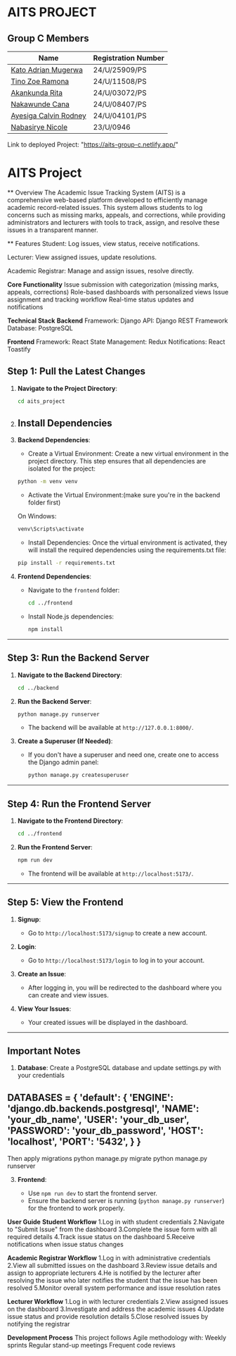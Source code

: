 # AITS PROJECT

## Group C Members

| Name                  | Registration Number |
|-----------------------|---------------------|
| [Kato Adrian Mugerwa](https://github.com/Wolfhaize)   | 24/U/25909/PS       |
| [Tino Zoe Ramona](https://github.com/Zoe691)       | 24/U/11508/PS       |
| [Akankunda Rita](https://github.com/RitaAkankunda)        | 24/U/03072/PS       |
| [Nakawunde Cana](https://github.com/khana-kaye)        | 24/U/08407/PS       |
| [Ayesiga Calvin Rodney](https://github.com/creeper-byte) | 24/U/04101/PS       |
| [Nabasirye Nicole](https://github.com/NicoleMariah186)      | 23/U/0946       |

Link to deployed Project: "https://aits-group-c.netlify.app/"


 # AITS Project
** Overview
The Academic Issue Tracking System (AITS) is a comprehensive web-based platform developed to efficiently manage academic record-related issues.
This system allows students to log concerns such as missing marks, appeals, and corrections, while providing administrators and lecturers with tools to track, assign, and resolve these issues in a transparent manner.

** Features
Student: Log issues, view status, receive notifications.

Lecturer: View assigned issues, update resolutions.

Academic Registrar: Manage and assign issues, resolve directly.

**Core Functionality**
Issue submission with categorization (missing marks, appeals, corrections)
Role-based dashboards with personalized views
Issue assignment and tracking workflow
Real-time status updates and notifications

**Technical Stack**
**Backend**
Framework: Django
API: Django REST Framework
Database: PostgreSQL

**Frontend**
Framework: React
State Management: Redux
Notifications: React Toastify

## Step 1: Pull the Latest Changes

1. **Navigate to the Project Directory**:

   ```bash
   cd aits_project
   ```

2. ## Install Dependencies

1. **Backend Dependencies**:
   - Create a Virtual Environment: Create a new virtual environment in the project directory. This step ensures that all dependencies are isolated for the project:

   ```bash
   python -m venv venv
   ```

   - Activate the Virtual Environment:(make sure you're in the backend folder first) 

   On Windows:

   ```bash
   venv\Scripts\activate
   ```

   - Install Dependencies: Once the virtual environment is activated, they will install the required dependencies using the requirements.txt file:

   ```bash
   pip install -r requirements.txt
   ```
   
3. **Frontend Dependencies**:
   - Navigate to the `frontend` folder:
     ```bash
     cd ../frontend
     ```
   - Install Node.js dependencies:
     ```bash
     npm install
     ```


---

## Step 3: Run the Backend Server

1. **Navigate to the Backend Directory**:

   ```bash
   cd ../backend
   ```

2. **Run the Backend Server**:

   ```bash
   python manage.py runserver
   ```

   - The backend will be available at `http://127.0.0.1:8000/`.

3. **Create a Superuser (If Needed)**:
   - If you don't have a superuser and need one, create one to access the Django admin panel:
     ```bash
     python manage.py createsuperuser
     ```

---

## Step 4: Run the Frontend Server

1. **Navigate to the Frontend Directory**:

   ```bash
   cd ../frontend
   ```

2. **Run the Frontend Server**:
   ```bash
   npm run dev
   ```
   - The frontend will be available at `http://localhost:5173/`.

---

## Step 5: View the Frontend

1. **Signup**:

   - Go to `http://localhost:5173/signup` to create a new account.

2. **Login**:

   - Go to `http://localhost:5173/login` to log in to your account.

3. **Create an Issue**:

   - After logging in, you will be redirected to the dashboard where you can create and view issues.

4. **View Your Issues**:
   - Your created issues will be displayed in the dashboard.

---

## Important Notes

1. **Database**:
Create a PostgreSQL database and update settings.py with your credentials

DATABASES = {
    'default': {
        'ENGINE': 'django.db.backends.postgresql',
        'NAME': 'your_db_name',
        'USER': 'your_db_user',
        'PASSWORD': 'your_db_password',
        'HOST': 'localhost',
        'PORT': '5432',
    }
}
   -
Then apply migrations
python manage.py migrate
python manage.py runserver



3. **Frontend**:

   - Use `npm run dev` to start the frontend server.
   - Ensure the backend server is running (`python manage.py runserver`) for the frontend to work properly.

 **User Guide**
**Student Workflow**
1.Log in with student credentials
2.Navigate to "Submit Issue" from the dashboard
3.Complete the issue form with all required details
4.Track issue status on the dashboard
5.Receive notifications when issue status changes

**Academic Registrar Workflow**
1.Log in with administrative credentials
2.View all submitted issues on the dashboard
3.Review issue details and assign to appropriate lecturers
4.He is notified by the lecturer after resolving the issue who later notifies the student that the issue has been resolved
5.Monitor overall system performance and issue resolution rates

**Lecturer Workflow**
1.Log in with lecturer credentials
2.View assigned issues on the dashboard
3.Investigate and address the academic issues
4.Update issue status and provide resolution details
5.Close resolved issues by notifying the registrar

**Development Process**
This project follows Agile methodology with:
Weekly sprints
Regular stand-up meetings
Frequent code reviews

